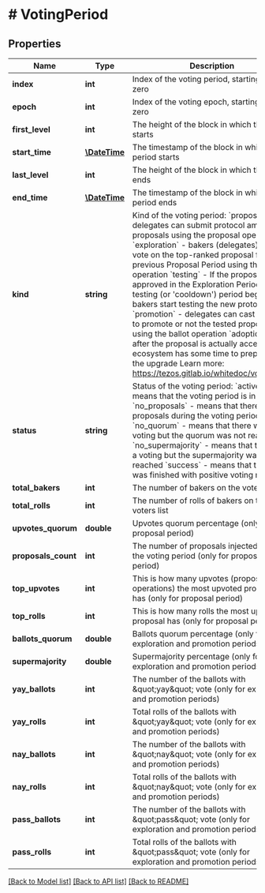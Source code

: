 # # VotingPeriod

## Properties

Name | Type | Description | Notes
------------ | ------------- | ------------- | -------------
**index** | **int** | Index of the voting period, starting from zero | [optional]
**epoch** | **int** | Index of the voting epoch, starting from zero | [optional]
**first_level** | **int** | The height of the block in which the period starts | [optional]
**start_time** | [**\DateTime**](\DateTime.md) | The timestamp of the block in which the period starts | [optional]
**last_level** | **int** | The height of the block in which the period ends | [optional]
**end_time** | [**\DateTime**](\DateTime.md) | The timestamp of the block in which the period ends | [optional]
**kind** | **string** | Kind of the voting period: &#x60;proposal&#x60; - delegates can submit protocol amendment proposals using the proposal operation &#x60;exploration&#x60; -  bakers (delegates) may vote on the top-ranked proposal from the previous Proposal Period using the ballot operation &#x60;testing&#x60; - If the proposal is approved in the Exploration Period, the testing (or &#39;cooldown&#39;) period begins and bakers start testing the new protocol &#x60;promotion&#x60; - delegates can cast one vote to promote or not the tested proposal using the ballot operation &#x60;adoption&#x60; - after the proposal is actually accepted, the ecosystem has some time to prepare to the upgrade Learn more: https://tezos.gitlab.io/whitedoc/voting.html | [optional]
**status** | **string** | Status of the voting period: &#x60;active&#x60; - means that the voting period is in progress &#x60;no_proposals&#x60; - means that there were no proposals during the voting period &#x60;no_quorum&#x60; - means that there was a voting but the quorum was not reached &#x60;no_supermajority&#x60; - means that there was a voting but the supermajority was not reached &#x60;success&#x60; - means that the period was finished with positive voting result | [optional]
**total_bakers** | **int** | The number of bakers on the voters list | [optional]
**total_rolls** | **int** | The number of rolls of bakers on the voters list | [optional]
**upvotes_quorum** | **double** | Upvotes quorum percentage (only for proposal period) | [optional]
**proposals_count** | **int** | The number of proposals injected during the voting period (only for proposal period) | [optional]
**top_upvotes** | **int** | This is how many upvotes (proposal operations) the most upvoted proposal has (only for proposal period) | [optional]
**top_rolls** | **int** | This is how many rolls the most upvoted proposal has (only for proposal period) | [optional]
**ballots_quorum** | **double** | Ballots quorum percentage (only for exploration and promotion periods) | [optional]
**supermajority** | **double** | Supermajority percentage (only for exploration and promotion periods) | [optional]
**yay_ballots** | **int** | The number of the ballots with \&quot;yay\&quot; vote (only for exploration and promotion periods) | [optional]
**yay_rolls** | **int** | Total rolls of the ballots with \&quot;yay\&quot; vote (only for exploration and promotion periods) | [optional]
**nay_ballots** | **int** | The number of the ballots with \&quot;nay\&quot; vote (only for exploration and promotion periods) | [optional]
**nay_rolls** | **int** | Total rolls of the ballots with \&quot;nay\&quot; vote (only for exploration and promotion periods) | [optional]
**pass_ballots** | **int** | The number of the ballots with \&quot;pass\&quot; vote (only for exploration and promotion periods) | [optional]
**pass_rolls** | **int** | Total rolls of the ballots with \&quot;pass\&quot; vote (only for exploration and promotion periods) | [optional]

[[Back to Model list]](../../README.md#models) [[Back to API list]](../../README.md#endpoints) [[Back to README]](../../README.md)
